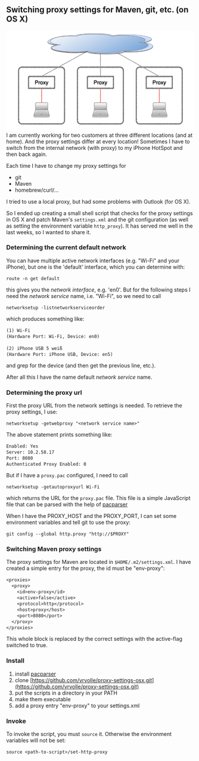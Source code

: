 ## Switching proxy settings for Maven, git, etc. (on OS X)

![](proxies-keynote.001.png)
I am currently working for two customers at three different locations (and at home). And the proxy settings differ at every location! Sometimes I have to switch from the internal network (with proxy) to my iPhone HotSpot and then back again.

Each time I have to change my proxy settings for 

- git
- Maven
- homebrew/curl/...

I tried to use a local proxy, but had some problems with Outlook (for OS X). 

So I ended up creating a small shell script that checks for the proxy settings in OS X and patch Maven's `settings.xml` and the git configuration (as well as setting the environment variable `http_proxy`). It has served me well in the last weeks, so I wanted to share it.

### Determining the current default network

You can have multiple active network interfaces (e.g. "Wi-Fi" and your iPhone), but one is the 'default' interface, which you can determine with:

    route -n get default

this gives you the _network interface_, e.g. 'en0'.
But for the following steps I need the _network service_ name, i.e. "Wi-Fi", so we need to call

    networksetup -listnetworkserviceorder

which produces something like:

    (1) Wi-Fi
    (Hardware Port: Wi-Fi, Device: en0)
    
    (2) iPhone USB 5 weiß
    (Hardware Port: iPhone USB, Device: en5)

and grep for the device (and then get the previous line, etc.).

After all this I have the name  default _network service_ name.

### Determining the proxy url

First the proxy URL from the network settings is needed. To retrieve the proxy settings, I use:

    networksetup -getwebproxy "<network service name>"

The above statement prints something like:

    Enabled: Yes
    Server: 10.2.58.17
    Port: 8080
    Authenticated Proxy Enabled: 0

But if I have a `proxy.pac` configured, I need to call 

    networksetup -getautoproxyurl Wi-Fi

which returns the URL for the `proxy.pac` file. This file is a simple JavaScript file that can be parsed with the help of [pacparser](https://code.google.com/p/pacparser/)

When I have the PROXY_HOST and the PROXY_PORT, I can set some environment variables and tell git to use the proxy:

    git config --global http.proxy "http://$PROXY"
    
### Switching Maven proxy settings

The proxy settings for Maven are located in `$HOME/.m2/settings.xml`.
I have created a simple entry for the proxy, the id must be "env-proxy":

    <proxies>
      <proxy>
        <id>env-proxy</id>
        <active>false</active>
        <protocol>http</protocol>
        <host>proxy</host>
        <port>8080</port>
      </proxy>
    </proxies>

This whole block is replaced by the correct settings with the active-flag switched to true.    

### Install

1. install [pacparser](https://code.google.com/p/pacparser/downloads/list)
2. clone [https://github.com/vrvolle/proxy-settings-osx.git](https://github.com/vrvolle/proxy-settings-osx.git) 
3. put the scripts in a directory in your PATH
4. make them executable
5. add a proxy entry "env-proxy" to your settings.xml

### Invoke

To invoke the script, you must `source` it. Otherwise the environment variables will not be set:

    source <path-to-script>/set-http-proxy
